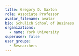 ```yaml
---
title: Gregory D. Saxton
role: Associate Professor
avatar_filename: avatar
bio: Schulich School of Business
organizations:
  - name: York University
superuser: false
user_groups:
  - Researchers
---
```

